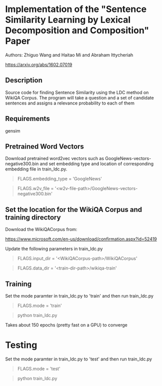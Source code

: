 # Implementation of the "Sentence Similarity Learning by Lexical Decomposition and Composition" Paper
Authors: Zhiguo Wang and Haitao Mi and Abraham Ittycheriah

https://arxiv.org/abs/1602.07019

## Description

Source code for finding Sentence Similarity using the LDC method on WikiQA
Corpus.  The program will take a question and a set of candidate
sentences and assigns a relevance probability to each of them

## Requirements
gensim

## Pretrained Word Vectors

Download pretrained word2vec vectors such as GoogleNews-vectors-negative300.bin
and set embedding type and location of corresponding embedding file in
train_ldc.py. 

> FLAGS.embedding_type = 'GoogleNews'

> FLAGS.w2v_file = '\<w2v-file-path\>/GoogleNews-vectors-negative300.bin'

## Set the location for the WikiQA Corpus and training directory

Download the WikiQACorpus from:

https://www.microsoft.com/en-us/download/confirmation.aspx?id=52419

Update the following parameters in train_ldc.py
> FLAGS.input_dir = '\<WikiQACorpus-path\>/WikiQACorpus'

> FLAGS.data_dir = '\<train-dir-path\>/wikiqa-train'

## Training
Set the mode paramter in train_ldc.py to 'train' and then run train_ldc.py
> FLAGS.mode = 'train'

> python train_ldc.py

Takes about 150 epochs (pretty fast on a GPU) to converge

# Testing
Set the mode paramter in train_ldc.py to 'test' and then run train_ldc.py
> FLAGS.mode = 'test'

> python train_ldc.py

